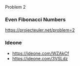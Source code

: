 Problem 2
### Even Fibonacci Numbers

https://projecteuler.net/problem=2

### Ideone
* https://ideone.com/WZAkCf 
* https://ideone.com/3VSLdz
